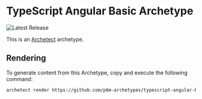 # TypeScript Angular Basic Archetype

![Latest Release](https://img.shields.io/github/v/release/p6m-archetypes/typescript-angular-basic.archetype?style=flat-square&label=Latest%20Release&color=blue)

This is an [Archetect](https://archetect.github.io/) archetype.

## Rendering

To generate content from this Archetype, copy and execute the following command:

```sh
archetect render https://github.com/p6m-archetypes/typescript-angular-basic.archetype.git#v1
```
